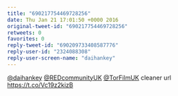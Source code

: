 ```yaml
---
title: "690217754469728256"
date: Thu Jan 21 17:01:50 +0000 2016
original-tweet-id: "690217754469728256"
retweets: 0
favorites: 0
reply-tweet-id: "690209733408587776"
reply-user-id: "2324088308"
reply-user-screen-name: "daihankey"
---
```

<a href="https://twitter.com/daihankey">@daihankey</a> <a href="https://twitter.com/REDcommunityUK">@REDcommunityUK</a> <a href="https://twitter.com/TorFilmUK">@TorFilmUK</a> cleaner url <a href="https://t.co/Vc19z2kizB">https://t.co/Vc19z2kizB</a>
